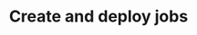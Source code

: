 ---
menu:
  launch:
    identifier: ja-launch-create-and-deploy-jobs-_index
    parent: launch
title: Create and deploy jobs
---